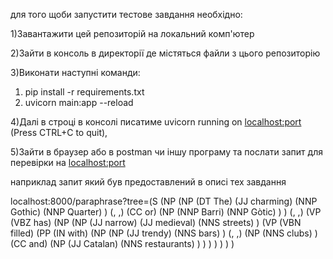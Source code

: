 для того щоби запустити тестове завдання необхідно:

1)Завантажити цей репозиторій на локальний комп'ютер 

2)Зайти в консоль в директорії де містяться файли з цього репозиторію

3)Виконати наступні команди:
  1.   pip install -r requirements.txt
  2.   uvicorn main:app --reload

4)Далі в строці в консолі писатиме uvicorn running on <localhost:port> (Press CTRL+C to quit), 

5)Зайти в браузер або в postman чи іншу програму та послати запит для перевірки на <localhost:port>

наприклад запит який був предоставлений в описі тех завдання 

localhost:8000/paraphrase?tree=(S (NP (NP (DT The) (JJ charming) (NNP Gothic) (NNP
Quarter) ) (, ,) (CC or) (NP (NNP Barri) (NNP Gòtic) ) ) (, ,) (VP (VBZ has) (NP (NP
(JJ narrow) (JJ medieval) (NNS streets) ) (VP (VBN filled) (PP (IN with) (NP (NP (JJ
trendy) (NNS bars) ) (, ,) (NP (NNS clubs) ) (CC and) (NP (JJ Catalan) (NNS
restaurants) ) ) ) ) ) ) )
